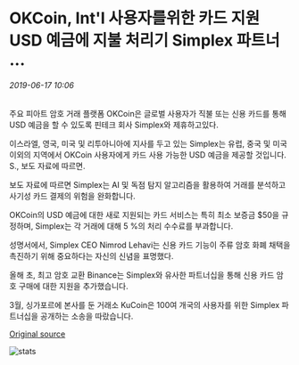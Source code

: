 # OKCoin, Int'l 사용자를위한 카드 지원 USD 예금에 지불 처리기 Simplex 파트너 ...

###### 2019-06-17 10:06

주요 피아트 암호 거래 플랫폼 OKCoin은 글로벌 사용자가 직불 또는 신용 카드를 통해 USD 예금을 할 수 있도록 핀테크 회사 Simplex와 제휴하고있다.

이스라엘, 영국, 미국 및 리투아니아에 지사를 두고 있는 Simplex는 유럽, 중국 및 미국 이외의 지역에서 OKCoin 사용자에게 카드 사용 가능한 USD 예금을 제공할 것입니다. S., 보도 자료에 따르면.

보도 자료에 따르면 Simplex는 AI 및 독점 탐지 알고리즘을 활용하여 거래를 분석하고 사기성 카드 결제의 위험을 완화합니다.

OKCoin의 USD 예금에 대한 새로 지원되는 카드 서비스는 특히 최소 보증금 $50을 규정하며, Simplex는 각 거래에 대해 5 %의 처리 수수료를 부과합니다.

성명서에서, Simplex CEO Nimrod Lehavi는 신용 카드 기능이 주류 암호 화폐 채택을 촉진하기 위해 중요하다는 자신의 신념을 표명했다.

올해 초, 최고 암호 교환 Binance는 Simplex와 유사한 파트너십을 통해 신용 카드 암호 구매에 대한 지원을 추가했습니다.

3월, 싱가포르에 본사를 둔 거래소 KuCoin은 100여 개국의 사용자를 위한 Simplex 파트너십을 공개하는 소송을 따랐습니다.

[Original source](https://cointelegraph.com/news/okcoin-payments-processer-simplex-partner-on-card-enabled-usd-deposits-for-intl-users)

![stats](https://c.statcounter.com/11760860/0/a89fa40b/1/ "stats")